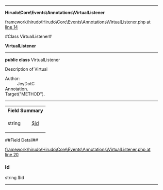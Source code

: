 

- - -

**Hirudo\Core\Events\Annotations\VirtualListener**


<a href="https://github.com/JeyDotC/Hirudo/blob/master/framework/hirudo/Hirudo/Core/Events/Annotations/VirtualListener.php#L14" target='_blank'>framework\hirudo\Hirudo\Core\Events\Annotations\VirtualListener.php at line 14</a>

#Class VirtualListener#

**VirtualListener**




- - -

<p><strong>public  class</strong> <span>VirtualListener</span></p>

<div class="comment" id="overview_description"><p>Description of Virtual</p></div>

<dl>
<dt>Author:</dt>
<dd>JeyDotC</dd>
<dt>Annotation.</dt>
<dt>Target("METHOD").</dt>
</dl>


<hr />



<table id="summary_field">
<tr><th colspan="2">Field Summary</th></tr>
<tr>
<td><span class='k'></span> <span class='nx'>string</span></td>
<td class="description"><p class="name" ><a href="https://github.com/JeyDotC/Hirudo-docs/blob/master/Hirudo/Core/Events/Annotations/VirtualListener.md#id"> $id</a>
                                </p><p class="description"></p></td>
</tr>
</table>

##Field Detail##

<a href="https://github.com/JeyDotC/Hirudo/blob/master/framework/hirudo/Hirudo/Core/Events/Annotations/VirtualListener.php#L20" target='_blank'>framework\hirudo\Hirudo\Core\Events\Annotations\VirtualListener.php at line 20</a>

<h3 id="id">id</h3>
<span class='k'></span> <span class='nx'>string</span><span class='no'> $id</span><div class="details">
<p></p>
</div>

- - -


